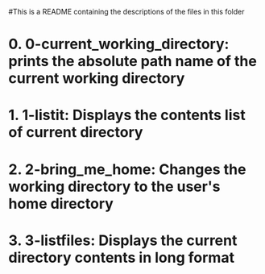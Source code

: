 #This is a README containing the descriptions of the files in this folder
# 0. 0-current_working_directory: prints the absolute path name of the current working directory
# 1. 1-listit: Displays the contents list of current directory
# 2. 2-bring_me_home: Changes the working directory to the user's home directory
# 3. 3-listfiles: Displays the current directory contents in long format
